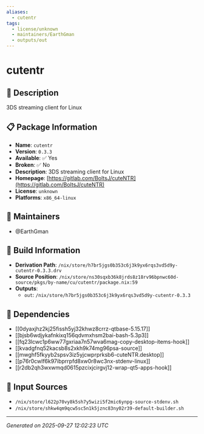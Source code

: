 ```yaml
---
aliases:
  - cutentr
tags:
  - license/unknown
  - maintainers/EarthGman
  - outputs/out
---
```


# cutentr

## 📝 Description

3DS streaming client for Linux

## 📋 Package Information

- **Name**: `cutentr`
- **Version**: `0.3.3`
- **Available**: ✅ Yes
- **Broken**: ✅ No
- **Description**: 3DS streaming client for Linux
- **Homepage**: [https://gitlab.com/BoltsJ/cuteNTR](https://gitlab.com/BoltsJ/cuteNTR)
- **License**: `unknown`
- **Platforms**: `x86_64-linux`
## 👥 Maintainers

- @EarthGman


## 🔧 Build Information

- **Derivation Path**: `/nix/store/h7br5jgs0b353c6j3k9yx6rqs3vd5d9y-cutentr-0.3.3.drv`
- **Source Position**: `/nix/store/ns30sqxb36k8jrds8z18rv96bpnwc60d-source/pkgs/by-name/cu/cutentr/package.nix:59`
- **Outputs**:
  - `out`:  `/nix/store/h7br5jgs0b353c6j3k9yx6rqs3vd5d9y-cutentr-0.3.3`

## 🔗 Dependencies

- [[0dyaxjhz2kj25fissh5yj32khwz8crrz-qtbase-5.15.17]]
- [[bjsb6wdjykafnkixq156qdvmxhsm2bai-bash-5.3p3]]
- [[fq23lcwc1p6ww77gxriaa7n57wva6mag-copy-desktop-items-hook]]
- [[kvadgfnq52kacsb8s2xkh9k74mg96psa-source]]
- [[mwghf5fkyyb2spsv3iz5yjcwprprksb6-cuteNTR.desktop]]
- [[p76r0cwlf6k97ibprrpfd8xw0r8wc3nx-stdenv-linux]]
- [[r2db2qh3wxwmqd0615pzcixjcirgvj12-wrap-qt5-apps-hook]]

## 📁 Input Sources

- `/nix/store/l622p70vy8k5sh7y5wizi5f2mic6ynpg-source-stdenv.sh`
- `/nix/store/shkw4qm9qcw5sc5n1k5jznc83ny02r39-default-builder.sh`

---
*Generated on 2025-09-27 12:02:23 UTC*
